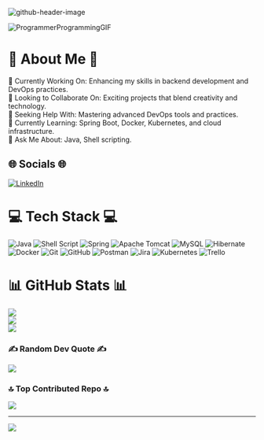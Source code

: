![github-header-image](https://github.com/user-attachments/assets/a977bc95-68fc-4f20-a9f8-a99cb9a09216)

![ProgrammerProgrammingGIF](https://github.com/JuanMolinaRey/JuanMolinaRey/assets/169648270/bee029d5-d9d5-4834-8222-fe385fc1e534)

# 💫 About Me 💫
🔭 Currently Working On: Enhancing my skills in backend development and DevOps practices.<br>👯 Looking to Collaborate On: Exciting projects that blend creativity and technology.<br>🤝 Seeking Help With: Mastering advanced DevOps tools and practices.<br>🌱 Currently Learning: Spring Boot, Docker, Kubernetes, and cloud infrastructure.<br>💬 Ask Me About: Java, Shell scripting.<br>


## 🌐 Socials 🌐
[![LinkedIn](https://img.shields.io/badge/LinkedIn-%230077B5.svg?logo=linkedin&logoColor=white)](https://linkedin.com/in/www.linkedin.com/in/juanmolinarey) 

# 💻 Tech Stack 💻
![Java](https://img.shields.io/badge/java-%23ED8B00.svg?style=plastic&logo=openjdk&logoColor=white) ![Shell Script](https://img.shields.io/badge/shell_script-%23121011.svg?style=plastic&logo=gnu-bash&logoColor=white) ![Spring](https://img.shields.io/badge/spring-%236DB33F.svg?style=plastic&logo=spring&logoColor=white) ![Apache Tomcat](https://img.shields.io/badge/apache%20tomcat-%23F8DC75.svg?style=plastic&logo=apache-tomcat&logoColor=black) ![MySQL](https://img.shields.io/badge/mysql-4479A1.svg?style=plastic&logo=mysql&logoColor=white) ![Hibernate](https://img.shields.io/badge/Hibernate-59666C?style=plastic&logo=Hibernate&logoColor=white) ![Docker](https://img.shields.io/badge/docker-%230db7ed.svg?style=plastic&logo=docker&logoColor=white) ![Git](https://img.shields.io/badge/git-%23F05033.svg?style=plastic&logo=git&logoColor=white) ![GitHub](https://img.shields.io/badge/github-%23121011.svg?style=plastic&logo=github&logoColor=white) ![Postman](https://img.shields.io/badge/Postman-FF6C37?style=plastic&logo=postman&logoColor=white) ![Jira](https://img.shields.io/badge/jira-%230A0FFF.svg?style=plastic&logo=jira&logoColor=white) ![Kubernetes](https://img.shields.io/badge/kubernetes-%23326ce5.svg?style=plastic&logo=kubernetes&logoColor=white) ![Trello](https://img.shields.io/badge/Trello-%23026AA7.svg?style=plastic&logo=Trello&logoColor=white)
# 📊 GitHub Stats 📊
![](https://github-readme-stats.vercel.app/api?username=JuanMolinaRey&theme=omni&hide_border=false&include_all_commits=true&count_private=false)<br/>
![](https://github-readme-streak-stats.herokuapp.com/?user=JuanMolinaRey&theme=omni&hide_border=false)<br/>
![](https://github-readme-stats.vercel.app/api/top-langs/?username=JuanMolinaRey&theme=omni&hide_border=false&include_all_commits=true&count_private=false&layout=compact)

### ✍️ Random Dev Quote ✍️
![](https://quotes-github-readme.vercel.app/api?type=horizontal&theme=radical)

### 🔝 Top Contributed Repo 🔝
![](https://github-contributor-stats.vercel.app/api?username=JuanMolinaRey&limit=5&theme=dracula&combine_all_yearly_contributions=true)

---
[![](https://visitcount.itsvg.in/api?id=JuanMolinaRey&icon=6&color=0)](https://visitcount.itsvg.in)
